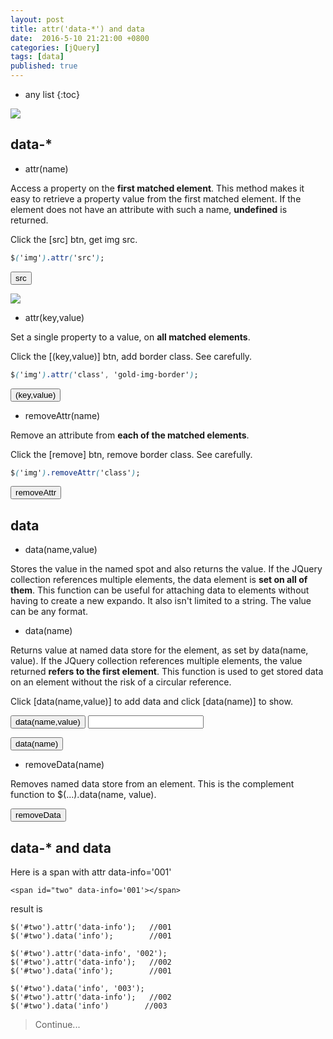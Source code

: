 ```yaml
---
layout: post
title: attr('data-*') and data
date:  2016-5-10 21:21:00 +0800
categories: [jQuery]
tags: [data]
published: true
---
```


* any list
{:toc}

<img id="demo" class="img1" src="{{ site.url }}/static/app/img/2016-05-09-animation1.jpeg"/>

## data-*

- attr(name)

Access a property on the **first matched element**. This method makes it easy to retrieve a property value from the first matched element.
If the element does not have an attribute with such a name, **undefined** is returned.

Click the [src] btn, get img src.

```css
$('img').attr('src');
```

<button class="btn btn-define attr-src">src</button>
<span class="text-muted" style="margin-left: 50px;display:none;"></span>

<img id="demo2" class="img2" src="{{ site.url }}/static/app/img/2016-05-09-animation2.jpg"/>


- attr(key,value)

Set a single property to a value, on **all matched elements**.

Click the [(key,value)] btn, add border class. See carefully.

```css
$('img').attr('class', 'gold-img-border');
```
<button class="btn btn-define attr-key-value">(key,value)</button>

- removeAttr(name)

Remove an attribute from **each of the matched elements**.

Click the [remove] btn, remove border class. See carefully.

```css
$('img').removeAttr('class');
```
<button class="btn btn-define removeAttr">removeAttr</button>


## data

- data(name,value)

Stores the value in the named spot and also returns the value.
If the JQuery collection references multiple elements, the data element is **set on all of them**.
This function can be useful for attaching data to elements without having to create a new expando. It also isn't limited to a string. The value can be any format.

- data(name)

Returns value at named data store for the element, as set by data(name, value).
If the JQuery collection references multiple elements, the value returned **refers to the first element**.
This function is used to get stored data on an element without the risk of a circular reference.

Click [data(name,value)]  to add data and click [data(name)] to show.

<button class="btn btn-define data-btn data-name-value">data(name,value)</button>
<input/>

<button class="btn btn-success data-btn data-name">data(name)</button>
<span class="text-muted" style="margin-left: 50px;display:none;"></span>


- removeData(name)

Removes named data store from an element.
This is the complement function to $(...).data(name, value).

<button class="btn btn-danger data-btn removeData">removeData</button>


## data-* and data

Here is a span with attr data-info='001'

```
<span id="two" data-info='001'></span>
```
result is

```
$('#two').attr('data-info');   //001
$('#two').data('info');        //001

$('#two').attr('data-info', '002');
$('#two').attr('data-info');   //002
$('#two').data('info');        //001

$('#two').data('info', '003');
$('#two').attr('data-info');   //002
$('#two').data('info')        //003
```

> Continue...


<script src="{{ site.url }}/static/libs/jQuery/jquery-2.2.3.min.js"></script>
<script>
    $(function() {
        $('.attr-src').on('click', function(event) {
            var val = $('img').attr('src');
            var span = $(this).next('span').text(val);
            span.toggle();
        });

        $('.attr-key-value').on('click', function(event) {
            $('img').attr('class', 'gold-img-border');
        });

        $('.removeAttr').on('click', function(event) {
            $('img').removeAttr('class');
        });


        var nameValue = $('.data-name-value');
        nameValue.on('click', function(event) {
            var val = $(this).next('input').val();
            nameValue.data('val', val);
        });

        $('.data-name').on('click', function(event) {
            var val = nameValue.data('val');
            console.log(val);
            var span = $(this).next('span');
            span.text(val)
            if(!val) {
                span.text('undefined');
            }
            span.toggle();
        });

        $('.removeData').on('click', function(event) {
            nameValue.removeData('val');
        });
    });
</script>









